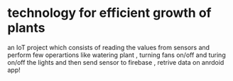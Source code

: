 # technology for efficient growth of plants
 an IoT project which consists of reading the values from sensors and perform few operartions like watering plant , turning fans on/off and turing on/off the lights and then send sensor to firebase , retrive data on anrdoid app!

